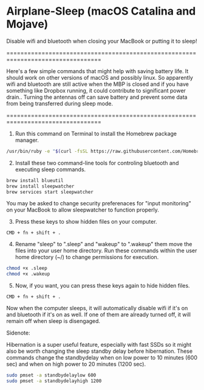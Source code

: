# Airplane-Sleep (macOS Catalina and Mojave)
Disable wifi and bluetooth when closing your MacBook or putting it to sleep!

=================================================================================

Here's a few simple commands that might help with saving battery life.  It should work on other versions of macOS and possibly linux.  So apparently wifi and bluetooth are still active when the MBP is closed and if you have something like Dropbox running, it could contribute to significant power drain..  Turning the antennas off can save battery and prevent some data from being transferred during sleep mode.

=================================================================================


1. Run this command on Terminal to install the Homebrew package manager.

```bash
/usr/bin/ruby -e "$(curl -fsSL https://raw.githubusercontent.com/Homebrew/install/master/install)"
```

2. Install these two command-line tools for controling bluetooth and executing sleep commands.

```bash
brew install blueutil
brew install sleepwatcher
brew services start sleepwatcher
```

You may be asked to change security preferenaces for "input monitoring" on your MacBook to allow sleepwatcher to function properly.


3. Press these keys to show hidden files on your computer.

```
CMD + fn + shift + .
```


4. Rename "sleep" to ".sleep" and "wakeup" to ".wakeup" them move the files into your user home directory.  Run these commands within the user home directory (~/) to change permissions for execution.

```bash
chmod +x .sleep
chmod +x .wakeup
```


5. Now, if you want, you can press these keys again to hide hidden files.

```
CMD + fn + shift + . 
```

Now when the computer sleeps, it will automatically disable wifi if it's on and bluetooth if it's on as well.  If one of them are already turned off, it will remain off when sleep is disengaged.

Sidenote:

Hibernation is a super useful feature, especially with fast SSDs so it might also be worth changing the sleep standby delay before hibernation. These commands change the standbydelay when on low power to 10 minutes (600 sec) and when on high power to 20 minutes (1200 sec).


```bash
sudo pmset -a standbydelaylow 600
sudo pmset -a standbydelayhigh 1200
```
